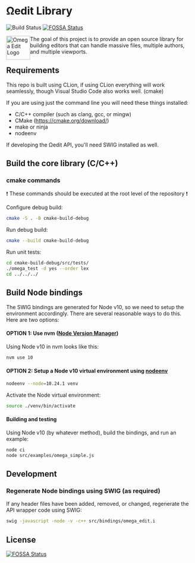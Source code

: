 # Ωedit Library
![Build Status](https://github.com/scholarsmate/omega-edit/workflows/Unit%20Tests/badge.svg)
[![FOSSA Status](https://app.fossa.com/api/projects/git%2Bgithub.com%2Fscholarsmate%2Fomega-edit.svg?type=shield)](https://app.fossa.com/projects/git%2Bgithub.com%2Fscholarsmate%2Fomega-edit?ref=badge_shield)

<img alt="Omega Edit Logo" src="https://raw.githubusercontent.com/scholarsmate/omega-edit/main/images/OmegaEditLogo.png" width=64 style="float: left">
The goal of this project is to provide an open source library for building editors that can handle massive files, multiple authors, and multiple viewports.

## Requirements
This repo is built using CLion, if using CLion everything will work seamlessly, though Visual Studio Code also works well. (cmake)

If you are using just the command line you will need these things installed:
- C/C++ compiler (such as clang, gcc, or mingw)
- CMake (https://cmake.org/download/)
- make or ninja
- nodeenv

If developing the Ωedit API, you'll need SWIG installed as well.

## Build the core library (C/C++)

### cmake commands

:exclamation: These commands should be executed at the root level of the repository :exclamation:

Configure debug build:

```bash
cmake -S . -B cmake-build-debug
```

Run debug build:

```bash
cmake --build cmake-build-debug
```

Run unit tests:

```bash
cd cmake-build-debug/src/tests/
./omega_test -d yes --order lex
cd ../../../
```

## Build Node bindings

The SWIG bindings are generated for Node v10, so we need to setup the environment accordingly.  There are several reasonable ways to do this.  Here are two options:

#### **OPTION 1:** Use nvm ([Node Version Manager](https://github.com/nvm-sh/nvm))

Using Node v10 in nvm looks like this:

```bash
nvm use 10
```

#### **OPTION 2:** Setup a Node v10 virtual environment using [nodeenv](https://pypi.org/project/nodeenv/)

```bash
nodeenv --node=10.24.1 venv
```

Activate the Node virtual environment:

```bash
source ./venv/bin/activate
```

#### Building and testing

Using Node v10 (by whatever method), build the bindings, and run an example:

```bash
node ci
node src/examples/omega_simple.js
```

## Development

### Regenerate Node bindings using SWIG (as required)

If any header files have been added, removed, or changed, regenerate the API wrapper code using SWIG:

```bash
swig -javascript -node -v -c++ src/bindings/omega_edit.i
```


## License
[![FOSSA Status](https://app.fossa.com/api/projects/git%2Bgithub.com%2Fscholarsmate%2Fomega-edit.svg?type=large)](https://app.fossa.com/projects/git%2Bgithub.com%2Fscholarsmate%2Fomega-edit?ref=badge_large)